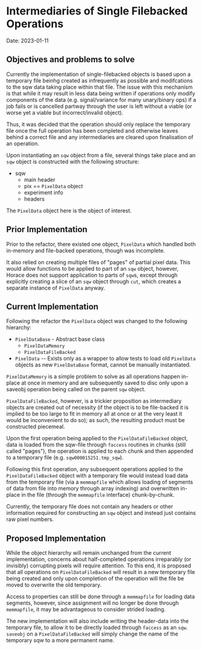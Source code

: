 # Intermediaries of Single Filebacked Operations
Date: 2023-01-11

## Objectives and problems to solve

Currently the implementation of single-filebacked objects is based upon a temporary file beinhg created as infrequently
as possible and modifcations to the sqw data taking place within that file. The issue with this mechanism is that while
it may result in less data being written if operations only modify components of the data (e.g. signal/variance for many
unary/binary ops) if a job fails or is cancelled partway through the user is left without a viable (or worse yet a
viable but incorrect/invalid object).

Thus, it was decided that the operation should only replace the temporary file once the full operation has been
completed and otherwise leaves behind a correct file and any intermediaries are cleared upon finalisation of an
operation.

Upon instantiating an `sqw` object from a file, several things take place and an `sqw` object is constructed with the
following structure:

- sqw
  - main header
  - pix == `PixelData` object
  - experiment info
  - headers

The `PixelData` object here is the object of interest.

## Prior Implementation

Prior to the refactor, there existed one object, `PixelData` which handled both in-memory and file-backed operations,
though was incomplete.

It also relied on creating multiple files of "pages" of partial pixel data. This would allow functions to be applied to
part of an `sqw` object, however, Horace does not support application to parts of `sqw`s, except through explicitly
creating a slice of an `sqw` object through `cut`, which creates a separate instance of `PixelData` anyway.

## Current Implementation

Following the refactor the `PixelData` object was changed to the following hierarchy:

- `PixelDataBase` - Abstract base class
  - `PixelDataMemory`
  - `PixelDataFileBacked`
- `PixelData` -- Exists only as a wrapper to allow tests to load old `PixelData` objects as new `PixelDataBase` format,
  cannot be manually instantiated.

`PixelDataMemory` is a simple problem to solve as all operations happen in-place at once in memory and are subsequently
saved to disc only upon a saveobj operation being called on the parent `sqw` object.

`PixelDataFileBacked`, however, is a trickier proposition as intermediary objects are created out of necessity (if the
object is to be file-backed it is implied to be too large to fit in memory all at once or at the very least it would be
inconvenient to do so); as such, the resulting product must be constructed piecemeal.

Upon the first operation being applied to the `PixelDataFileBacked` object, data is loaded from the sqw-file through
`faccess` routines in chunks (still called "pages"), the operation is applied to each chunk and then appended to a
temporary file (e.g. `sqw000015251.tmp_sqw`).

Following this first operation, any subsequent operations applied to the `PixelDataFileBacked` object with a temporary
file would instead load data from the temporary file (via a `memmapfile` which allows loading of segments of data from
file into memory through array indexing) and overwritten in-place in the file (through the `memmapfile`
interface) chunk-by-chunk.

Currently, the temporary file does not contain any headers or other information required for constructing an `sqw`
object and instead just contains raw pixel numbers.

## Proposed Implementation

While the object hierarchy will remain unchanged from the current implementation, concerns about half-completed
operations irreparably (or invisibly) corrupting pixels will require attention. To this end, it is proposed that all
operations on `PixelDataFileBacked` will result in a new temporary file being created and only upon completion of the
operation will the file be moved to overwrite the old temporary.

Access to properties can still be done through a `memmapfile` for loading data segments, however, since assignment will
no longer be done through `memmapfile`, it may be advantageous to consider strided loading.

The new implementation will also include writing the header-data into the temporary file, to allow it to be directly
loaded through `faccess` as an `sqw`. `saveobj` on a `PixelDataFileBacked` will simply change the name of the temporary
sqw to a more permanent name.
